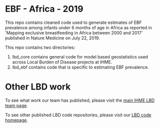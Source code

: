 # EBF - Africa - 2019

This repo contains cleaned code used to generate estimates of EBF prevalence among infants under 6 months of age in Africa as reported in 'Mapping exclusive breastfeeding in Africa between 2000 and 2017' published in Nature Medicine on July 22, 2019. 

This repo contains two directories: 
1) lbd_core contains general code for model based geostatistics used across Local Burden of Disease projects at IHME. 
2) lbd_ebf contains code that is specific to estimating EBF prevalence. 

# Other LBD work

To see what work our team has published, please visit the [main IHME LBD team page](http://www.healthdata.org/lbd).

To see other published LBD code repositories, please visit our [LBD code homepage](https://github.com/ihmeuw/lbd).


